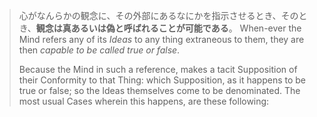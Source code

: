 

> 心がなんらかの観念に、その外部にあるなにかを指示させるとき、そのとき、**観念は真あるいは偽と呼ばれることが可能である**。
> When-ever the Mind refers any of its *Ideas* to any thing extraneous to them, they are then *capable to be called true or false*. 
> 
> Because the Mind in such a reference, makes a tacit Supposition of their Conformity to that Thing: which Supposition, as it happens to be true or false; so the Ideas themselves come to be denominated. The most usual Cases wherein this happens, are these following: